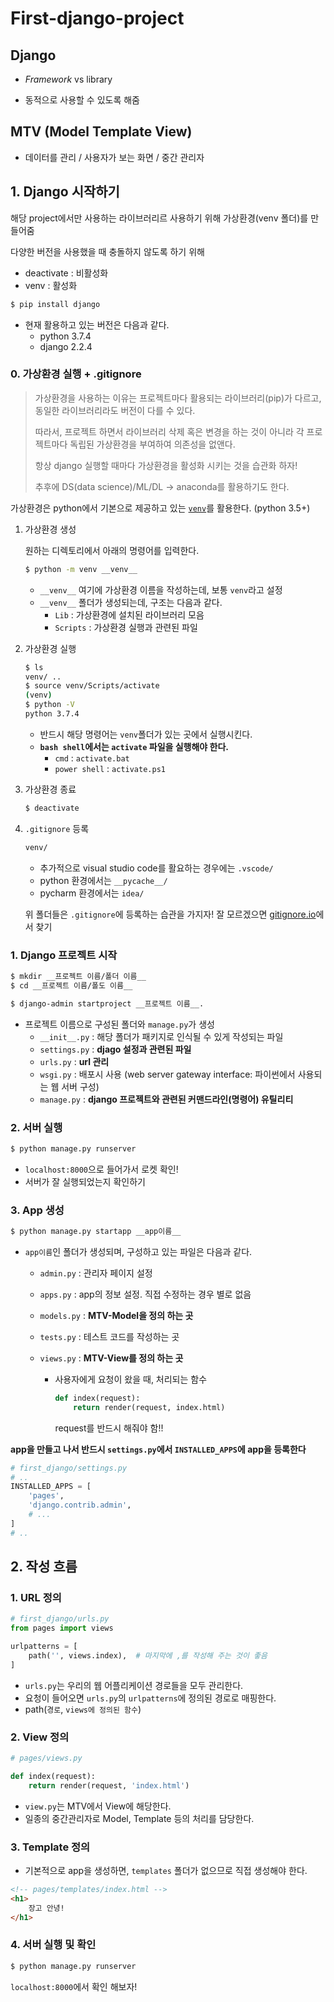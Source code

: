 # First-django-project

## Django

* *Framework* vs library

*  동적으로 사용할 수 있도록 해줌



## MTV (Model Template View)

* 데이터를 관리 / 사용자가 보는 화면 / 중간 관리자



## 1. Django 시작하기

해당 project에서만 사용하는 라이브러리르 사용하기 위해 가상환경(venv 폴더)를 만들어줌

다양한 버전을 사용했을 때 충돌하지 않도록 하기 위해

* deactivate : 비활성화
* venv : 활성화

```bash
$ pip install django
```

* 현재 활용하고 있는 버전은 다음과 같다.
  * python 3.7.4
  * django 2.2.4
  
  

### 0. 가상환경 실행 + .gitignore

> 가상환경을 사용하는 이유는 프로젝트마다 활용되는 라이브러리(pip)가 다르고, 동일한 라이브러리라도 버전이 다를 수 있다.
>
> 따라서, 프로젝트 하면서 라이브러리 삭제 혹은 변경을 하는 것이 아니라 각 프로젝트마다 독립된 가상환경을 부여하여 의존성을 없앤다.
>
> 항상 django 실행할 때마다 가상환경을 활성화 시키는 것을 습관화 하자!
>
> 추후에 DS(data science)/ML/DL -> anaconda를 활용하기도 한다.

가상환경은 python에서 기본으로 제공하고 있는 [`venv`](https://docs.python.org/ko/3/tutorial/venv.html)를 활용한다. (python 3.5+)

1. 가상환경 생성

   원하는 디렉토리에서 아래의 명령어를 입력한다.

   ```bash
   $ python -m venv __venv__
   ```

   * `__venv__` 여기에 가상환경 이름을 작성하는데, 보통 `venv`라고 설정
   * `__venv__` 폴더가 생성되는데, 구조는 다음과 같다.
     * `Lib` : 가상환경에 설치된 라이브러리 모음
     * `Scripts` : 가상환경 실행과 관련된 파일

2. 가상환경 실행

   ```bash
   $ ls
   venv/ ..
   $ source venv/Scripts/activate
   (venv)
   $ python -V
   python 3.7.4
   ```

   * 반드시 해당 명령어는 `venv`폴더가 있는 곳에서 실행시킨다.
   * **`bash shell`에서는 `activate` 파일을 실행해야 한다.**
     * `cmd` : `activate.bat`
     * `power shell` : `activate.ps1`

3. 가상환경 종료

   ```bash
   $ deactivate
   ```

4. `.gitignore` 등록

   ```bash
   venv/
   ```

   * 추가적으로 visual studio code를 활요하는 경우에는 `.vscode/`
   * python 환경에서는 `__pycache__/`
   * pycharm 환경에서는 `idea/`

   위 폴더들은 `.gitignore`에 등록하는 습관을 가지자! 잘 모르겠으면  [gitignore.io](gitignore.io)에서 찾기

### 1. Django 프로젝트 시작

```bash
$ mkdir __프로젝트 이름/폴더 이름__
$ cd __프로젝트 이름/폴도 이름__
```

```bash
$ django-admin startproject __프로젝트 이름__.
```

* 프로젝트 이름으로 구성된 폴더와 `manage.py`가 생성
  * `__init__.py` : 해당 폴더가 패키지로 인식될 수 있게 작성되는 파일
  * `settings.py` : **djago 설정과 관련된 파일**
  * `urls.py` : **url 관리**
  * `wsgi.py` : 배포시 사용 (web server gateway interface: 파이썬에서 사용되는 웹 서버 구성)
  * `manage.py` : **django 프로젝트와 관련된 커맨드라인(명령어) 유틸리티**



### 2. 서버 실행

```bash
$ python manage.py runserver
```

* `localhost:8000`으로 들어가서 로켓 확인!
* 서버가 잘 실행되었는지 확인하기



### 3. App 생성

```bash
$ python manage.py startapp __app이름__
```

* `app이름`인 폴더가 생성되며, 구성하고 있는 파일은 다음과 같다.

  * `admin.py` : 관리자 페이지 설정

  * `apps.py` : app의 정보 설정. 직접 수정하는 경우 별로 없음

  * `models.py` : **MTV-Model을 정의 하는 곳**

  * `tests.py` : 테스트 코드를 작성하는 곳

  * `views.py` : **MTV-View를 정의 하는 곳**

    * 사용자에게 요청이 왔을 때, 처리되는 함수

      ```python
      def index(request):
          return render(request, index.html)
      ```

      request를 반드시 해줘야 함!!

**app을 만들고 나서 반드시 `settings.py`에서 `INSTALLED_APPS`에 app을 등록한다**

```python
# first_django/settings.py
# ..
INSTALLED_APPS = [
    'pages',
    'django.contrib.admin',
    # ...
]
# ..
```



## 2. 작성 흐름

### 1. URL 정의

```python
# first_django/urls.py
from pages import views

urlpatterns = [
    path('', views.index),	# 마지막에 ,를 작성해 주는 것이 좋음
]
```

* `urls.py`는 우리의 웹 어플리케이션 경로들을 모두 관리한다.
* 요청이 들어오면 `urls.py`의 `urlpatterns`에 정의된 경로로 매핑한다.
* path(`경로`, `views에 정의된 함수`)



### 2. View 정의

```python
# pages/views.py

def index(request):
    return render(request, 'index.html')
```

* `view.py`는 MTV에서 View에 해당한다.
* 일종의 중간관리자로 Model, Template 등의 처리를 담당한다.



### 3. Template 정의

* 기본적으로 app을 생성하면, `templates` 폴더가 없으므로 직접 생성해야 한다.

```html
<!-- pages/templates/index.html -->
<h1>
    장고 안녕!
</h1>
```



### 4. 서버 실행 및 확인

```bash
$ python manage.py runserver
```

`localhost:8000`에서 확인 해보자!